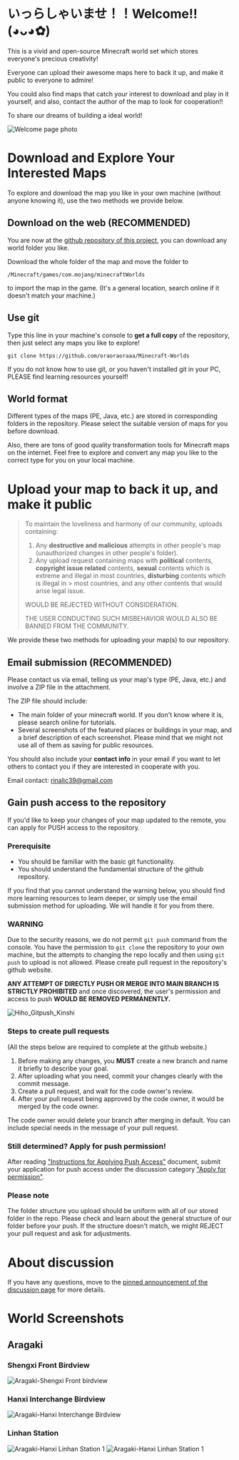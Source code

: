 #  いっらしゃいませ！！Welcome!!(◕ᴗ◕✿)
This is a vivid and open-source Minecraft world set which stores everyone's precious creativity!

Everyone can upload their awesome maps here to back it up, and make it public to everyone to admire!

You could also find maps that catch your interest to download and play in it yourself, and also, contact the author of the map to look for cooperation!!

To share our dreams of building a ideal world!

![Welcome page photo](/Repo-Assets/Welcome-Main-Page.jpg)

# Download and Explore Your Interested Maps

To explore and download the map you like in your own machine (without anyone knowing it), use the two methods we provide below.

## Download on the web (RECOMMENDED)

You are now at the [github repository of this project](https://github.com/oraoraoraaa/Minecraft-Worlds), you can download any world folder you like.

Download the whole folder of the map and move the folder to 
```
/Minecraft/games/com.mojang/minecraftWorlds
```
to import the map in the game. (It's a general location, search online if it doesn't match your machine.)

## Use git

Type this line in your machine's console to **get a full copy** of the repository, then just select any maps you like to explore!

```
git clone https://github.com/oraoraoraaa/Minecraft-Worlds
```
If you do not know how to use git, or you haven't installed git in your PC, PLEASE find learning resources yourself!

## World format

Different types of the maps (PE, Java, etc.) are stored in corresponding folders in the repository. Please select the suitable version of maps for you before download.

Also, there are tons of good quality transformation tools for Minecraft maps on the internet. Feel free to explore and convert any map you like to the correct type for you on your local machine.



# Upload your map to back it up, and make it public


> To maintain the loveliness and harmony of our community, uploads containing:
> 1. Any **destructive and malicious** attempts in other people's map (unauthorized changes in other people's folder).
> 2. Any upload request containing maps with **political** contents, **copyright issue related** contents, **sexual** contents which is extreme and illegal in most countries, **disturbing** contents which is illegal in > most countries, and any other contents that would arise legal issue.
> 
> WOULD BE REJECTED WITHOUT CONSIDERATION.
>
> THE USER CONDUCTING SUCH MISBEHAVIOR WOULD ALSO BE BANNED FROM THE COMMUNITY.


We provide these two methods for uploading your map(s) to our repository.

## Email submission (RECOMMENDED)

Please contact us via email, telling us your map's type (PE, Java, etc.) and involve a ZIP file in the attachment. 

The ZIP file should include: 

- The main folder of your minecraft world. If you don't know where it is, please search online for tutorials.
- Several screenshots of the featured places or buildings in your map, and a brief description of each screenshot. Please mind that we might not use all of them as saving for public resources.

You should also include your **contact info** in your email if you want to let others to contact you if they are interested in cooperate with you.

Email contact: rinalic39@gmail.com

## Gain push access to the repository

If you'd like to keep your changes of your map updated to the remote, you can apply for PUSH access to the repository.

### Prerequisite

- You should be familiar with the basic git functionality. 
- You should understand the fundamental structure of the github repository.

If you find that you cannot understand the warning below, you should find more learning resources to learn deeper, or simply use the email submission method for uploading. We will handle it for you from there.

### WARNING

Due to the security reasons, we do not permit `git push` command from the console. You have the permission to `git clone` the repository to your own machine, but the attempts to changing the repo locally and then using `git push` to upload is not allowed. Please create pull request in the repository's github website.

**ANY ATTEMPT OF DIRECTLY PUSH OR MERGE INTO MAIN BRANCH IS STRICTLY PROHIBITED** and once discovered, the user's permission and access to push **WOULD BE REMOVED PERMANENTLY.**

![Hiho_Gitpush_Kinshi](https://github.com/user-attachments/assets/7c282dbc-caaa-4f85-b38f-fbbf267d727a)

### Steps to create pull requests

(All the steps below are required to complete at the github website.)

1. Before making any changes, you **MUST** create a new branch and name it briefly to describe your goal. 
2. After uploading what you need, commit your changes clearly with the commit message.
3. Create a pull request, and wait for the code owner's review.
4. After your pull request being approved by the code owner, it would be merged by the code owner.

The code owner would delete your branch after merging in default. You can include special needs in the message of your pull request.

### Still determined? Apply for push permission!
After reading ["Instructions for Applying Push Access"](https://github.com/oraoraoraaa/Minecraft-Worlds/discussions/2) document, submit your application for push access under the discussion category ["Apply for permission"](https://github.com/oraoraoraaa/Minecraft-Worlds/discussions/categories/apply-for-permission).

### Please note
The folder structure you upload should be uniform with all of our stored folder in the repo. Please check and learn about the general structure of our folder before your push.
If the structure doesn't match, we might REJECT your pull request and ask for adjustments.

# About discussion
If you have any questions, move to the [pinned announcement of the discussion page](https://github.com/oraoraoraaa/Minecraft-Worlds/discussions/1) for more details.

# World Screenshots
## Aragaki
### Shengxi Front Birdview
![Aragaki-Shengxi Front birdview](/Worlds/Screenshots/Aragaki-PE/Shengxi-Front.PNG)
### Hanxi Interchange Birdview
![Aragaki-Hanxi Interchange Birdview](/Worlds/Screenshots/Aragaki-PE/Hanxi-Interchange.PNG)
### Linhan Station
![Aragaki-Hanxi Linhan Station 1](/Worlds/Screenshots/Aragaki-PE/Linhan-Station1.PNG)
![Aragaki-Hanxi Linhan Station 1](/Worlds/Screenshots/Aragaki-PE/Linhan-Station2.PNG)
